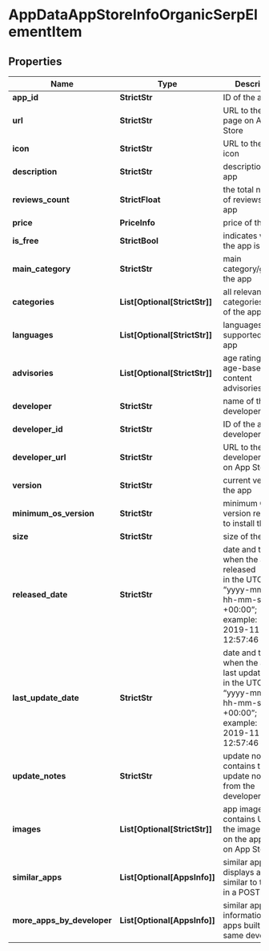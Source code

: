 # AppDataAppStoreInfoOrganicSerpElementItem


## Properties

| Name | Type | Description | Notes |
|------------ | ------------- | ------------- | -------------|
**app_id** | **StrictStr** | ID of the app |[optional]|
**url** | **StrictStr** | URL to the app page on App Store |[optional]|
**icon** | **StrictStr** | URL to the app icon |[optional]|
**description** | **StrictStr** | description of the app |[optional]|
**reviews_count** | **StrictFloat** | the total number of reviews of the app |[optional]|
**price** | **PriceInfo** | price of the app |[optional]|
**is_free** | **StrictBool** | indicates whether the app is free |[optional]|
**main_category** | **StrictStr** | main category/genre of the app |[optional]|
**categories** | **List[Optional[StrictStr]]** | all relevant categories/genres of the app |[optional]|
**languages** | **List[Optional[StrictStr]]** | languages supported in the app |[optional]|
**advisories** | **List[Optional[StrictStr]]** | age rating and age-based content advisories |[optional]|
**developer** | **StrictStr** | name of the app developer |[optional]|
**developer_id** | **StrictStr** | ID of the app developer |[optional]|
**developer_url** | **StrictStr** | URL to the developer page on App Store |[optional]|
**version** | **StrictStr** | current version of the app |[optional]|
**minimum_os_version** | **StrictStr** | minimum OS version required to install the app |[optional]|
**size** | **StrictStr** | size of the app |[optional]|
**released_date** | **StrictStr** | date and time when the app was released<br>in the UTC format: “yyyy-mm-dd hh-mm-ss +00:00”;<br>example:<br>2019-11-15 12:57:46 +00:00 |[optional]|
**last_update_date** | **StrictStr** | date and time when the app was last updated<br>in the UTC format: “yyyy-mm-dd hh-mm-ss +00:00”;<br>example:<br>2019-11-15 12:57:46 +00:00 |[optional]|
**update_notes** | **StrictStr** | update notes<br>contains the latest update notes from the developer |[optional]|
**images** | **List[Optional[StrictStr]]** | app images<br>contains URLs to the images used on the app page on App Store |[optional]|
**similar_apps** | **List[Optional[AppsInfo]]** | similar apps<br>displays apps similar to the app in a POST request |[optional]|
**more_apps_by_developer** | **List[Optional[AppsInfo]]** | similar apps<br>information about apps built by the same developer |[optional]|